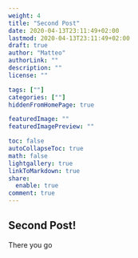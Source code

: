 ```yaml
---
weight: 4
title: "Second Post"
date: 2020-04-13T23:11:49+02:00
lastmod: 2020-04-13T23:11:49+02:00
draft: true
author: "Matteo"
authorLink: ""
description: ""
license: ""

tags: [""]
categories: [""]
hiddenFromHomePage: true

featuredImage: ""
featuredImagePreview: ""

toc: false
autoCollapseToc: true
math: false
lightgallery: true
linkToMarkdown: true
share:
  enable: true
comment: true
---
```



## Second Post!

There you go
<!--more-->
